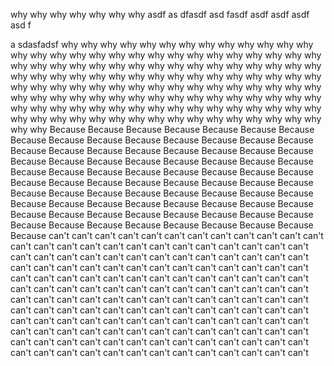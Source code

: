 why why why why why why why asdf as dfasdf asd fasdf asdf asdf asdf asd f



a sdasfadsf why why why why why why why why why why why why why why why why why why why why why why why why why why why why why why why why why why why why why why why why why why why why why why why why why why why why why why why why why why why why why why why why why why why why why why why why why why why why why why why why why why why why why why why why why why why why why why why why why why why why why why why why why why why why why why why why why why why why why why why why why why why why why why why  Because Because Because Because Because Because Because Because Because Because Because Because Because Because Because Because Because Because Because Because Because Because Because Because Because Because Because Because Because Because Because Because Because Because Because Because Because Because Because Because Because Because Because Because Because Because Because Because Because Because Because Because Because Because Because Because Because Because Because Because Because Because Because Because Because Because Because Because Because Because Because Because Because Because Because Because Because Because Because Because can't can't can't can't can't can't can't can't can't can't can't can't can't can't can't can't can't can't can't can't can't can't can't can't can't can't can't can't can't can't can't can't can't can't can't can't can't can't can't can't can't can't can't can't can't can't can't can't can't can't can't can't can't can't can't can't can't can't can't can't can't can't can't can't can't can't can't can't can't can't can't can't can't can't can't can't can't can't can't can't can't can't can't can't can't can't can't can't can't can't can't can't can't can't can't can't can't can't can't can't can't can't can't can't can't can't can't can't can't can't can't can't can't can't can't can't can't can't can't can't can't can't can't can't can't can't can't can't can't can't can't can't can't can't can't can't can't can't can't can't can't can't can't can't can't can't can't can't can't can't can't can't can't can't can't 

